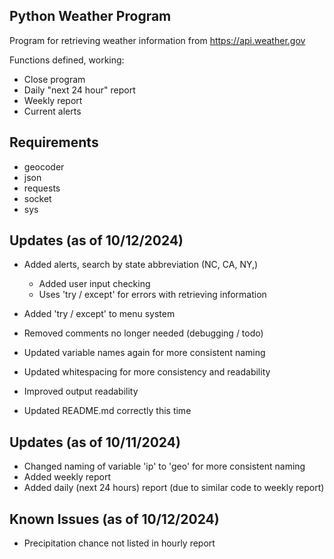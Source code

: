 ## Python Weather Program

Program for retrieving weather information from https://api.weather.gov

Functions defined, working:
- Close program
- Daily "next 24 hour" report
- Weekly report
- Current alerts


## Requirements
- geocoder
- json
- requests
- socket
- sys

## Updates (as of 10/12/2024)
- Added alerts, search by state abbreviation (NC, CA, NY,)
    - Added user input checking
    - Uses 'try / except' for errors with retrieving information
- Added 'try / except' to menu system
- Removed comments no longer needed (debugging / todo)
- Updated variable names again for more consistent naming
- Updated whitespacing for more consistency and readability
- Improved output readability

- Updated README.md correctly this time

## Updates (as of 10/11/2024)
- Changed naming of variable 'ip' to 'geo' for more consistent naming
- Added weekly report
- Added daily (next 24 hours) report (due to similar code to weekly report)

## Known Issues (as of 10/12/2024)
- Precipitation chance not listed in hourly report